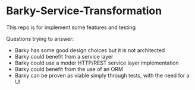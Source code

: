 # Barky-Service-Transformation

This repo is for implement some features and testing

Questions trying to answer:

- Barky has some good design choices but it is not architected
- Barky could benefit from a service layer
- Barky could use a moder HTTP/REST service layer implementation
- Barky could benefit from the use of an ORM
- Barky can be proven as viable simply through tests, with the need for a UI
